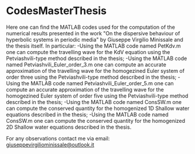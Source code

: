 # CodesMasterThesis
Here one can find the MATLAB codes used for the computation of the numerical results presented in the work "On the dispersive behaviour of hyperbolic systems in periodic media" by Giuseppe Virgilio Minissale and the thesis itself.
In particular:
-Using the MATLAB code named PetKdv.m one can compute the travelling wave for the KdV equation using the Petviashvili-type method described in the thesis;
-Using the MATLAB code named Petviashvili_Euler_order_3.m one can compute an accurate approximation of the travelling wave for the homogezined Euler system of order three using the Petviashvili-type method described in the thesis;
-Using the MATLAB code named Petviashvili_Euler_order_5.m one can compute an accurate approximation of the travelling wave for the homogezined Euler system of order five using the Petviashvili-type method described in the thesis;
-Using the MATLAB code named ConsSW.m one can compute the conserved quantity for the homogenized 1D Shallow water equations described in the thesis;
-Using the MATLAB code named ConsSW.m one can compute the conserved quantity for the homogenized 2D Shallow water equations described in the thesis.

For any observations contact me via email: giuseppevirgiliominissale@outlook.it
